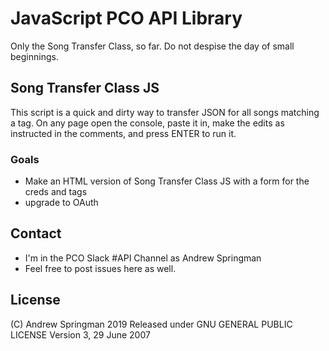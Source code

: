 # JavaScript PCO API Library
Only the Song Transfer Class, so far.  Do not despise the day of small beginnings.

## Song Transfer Class JS
This script is a quick and dirty way to transfer JSON for all songs matching a tag.  On any page open the console, paste it in, make the edits as instructed in the comments, and press ENTER to run it.

### Goals
- Make an HTML version of Song Transfer Class JS with a form for the creds and tags
- upgrade to OAuth

## Contact
- I'm in the PCO Slack #API Channel as Andrew Springman
- Feel free to post issues here as well.

## License
(C) Andrew Springman 2019
Released under GNU GENERAL PUBLIC LICENSE Version 3, 29 June 2007
